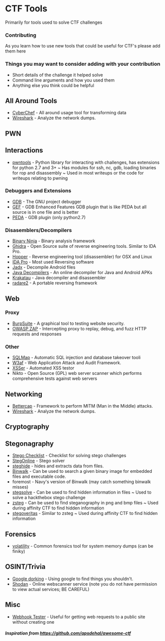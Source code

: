 # CTF Tools
Primarily for tools used to solve CTF challenges

### Contributing

As you learn how to use new tools that could be useful for CTF's please add them here

### Things you may want to consider adding with your contribution
* Short details of the challenge it helped solve
* Command line arguments and how you used them
* Anything else you think could be helpful

## All Around Tools
- [CyberChef](https://gchq.github.io/CyberChef/) - All around usage tool for transforming data
- [Wireshark](https://www.wireshark.org/) - Analyze the network dumps.

## PWN
## Interactions
- [pwntools](http://docs.pwntools.com/en/stable/) - Python library for interacting with challenges, has extensions for python 2.7 and 3+
    \~ Has modules for ssh, nc, gdb, loading binaries for rop and disassembly
    \~ Used in most writeups or the code for writeups relating to pwning
### Debuggers and Extensions
- [GDB](https://www.gnu.org/software/gdb/) - The GNU project debugger
- [GEF](https://gef.readthedocs.io/en/master/) - GDB Enhanced Features GDB plugin that is like PEDA but all source is in one file and is better
- [PEDA](https://github.com/longld/peda) - GDB plugin (only python2.7)

### Disasemblers/Decompilers
- [Binary Ninja](https://binary.ninja/) - Binary analysis framework
- [Ghidra](https://ghidra-sre.org/) - Open Source suite of reverse engineering tools.  Similar to IDA Pro.
- [Hopper](http://www.hopperapp.com/) - Reverse engineering tool (disassembler) for OSX and Linux
- [IDA Pro](https://www.hex-rays.com/products/ida/) - Most used Reversing software
- [Jadx](https://github.com/skylot/jadx) - Decompile Android files
- [Java Decompilers](http://www.javadecompilers.com) - An online decompiler for Java and Android APKs
- [Krakatau](https://github.com/Storyyeller/Krakatau) - Java decompiler and disassembler
- [radare2](https://github.com/radare/radare2) - A portable reversing framework

## Web
### Proxy
- [BurpSuite]() - A graphical tool to testing website security. 
- [OWASP ZAP](https://www.owasp.org/index.php/Projects/OWASP_Zed_Attack_Proxy_Project) - Intercepting proxy to replay, debug, and fuzz HTTP requests and responses

### Other
- [SQLMap](https://github.com/sqlmapproject/sqlmap) - Automatic SQL injection and database takeover tooli
- [W3af](https://github.com/andresriancho/w3af) -  Web Application Attack and Audit Framework.
- [XSSer](http://xsser.sourceforge.net/) - Automated XSS testor
- Nikto - Open Source (GPL) web server scanner which performs comprehensive tests against web servers

## Networking
- [Bettercap](https://github.com/bettercap/bettercap) - Framework to perform MITM (Man in the Middle) attacks.
- [Wireshark](https://www.wireshark.org/) - Analyze the network dumps.

## Cryptography

## Stegonagraphy
- [Stego Checklist](https://georgeom.net/StegOnline/checklist) - Checklist for solving stego challenges
- [StegOnline](https://georgeom.net/StegOnline/upload) - Stego solver
- [steghide](https://github.com/StefanoDeVuono/steghide) - hides and extracts data from files.
- [Binwalk](https://github.com/ReFirmLabs/binwalk) - Can be used to search a given binary image for embedded files and executable code.
- foremost - Navy's version of Binwalk (may catch something binwalk misses)
- [stegsolve](https://github.com/zardus/ctf-tools/tree/master/stegsolve) - Can be used to find hidden information in files
    ~ Used to solve a hackthebox stego challenge
- [zsteg](https://github.com/zed-0xff/zsteg) - Can be used to find steganography in png and bmp files
    ~ Used during affinity CTF to find hidden information
- [stegoveritas](https://github.com/bannsec/stegoVeritas) - Similar to zsteg
    ~ Used during affinity CTF to find hidden information


## Forensics
- [volatility](https://www.volatilityfoundation.org/) - Common forensics tool for system memory dumps (can be finiky)

## OSINT/Trivia
- [Google dorking](https://securitytrails.com/blog/google-hacking-techniques) - Using google to find things you shouldn't.
- [Shodan](https://www.shodan.io/) - Online webscanner service (note you do not have permission to view actual services; BE CAREFUL)

## Misc
- [Webhook Tester](https://webhook.site) - Useful for getting web requests to a public site without creating one


##### Inspiration from https://github.com/apsdehal/awesome-ctf
